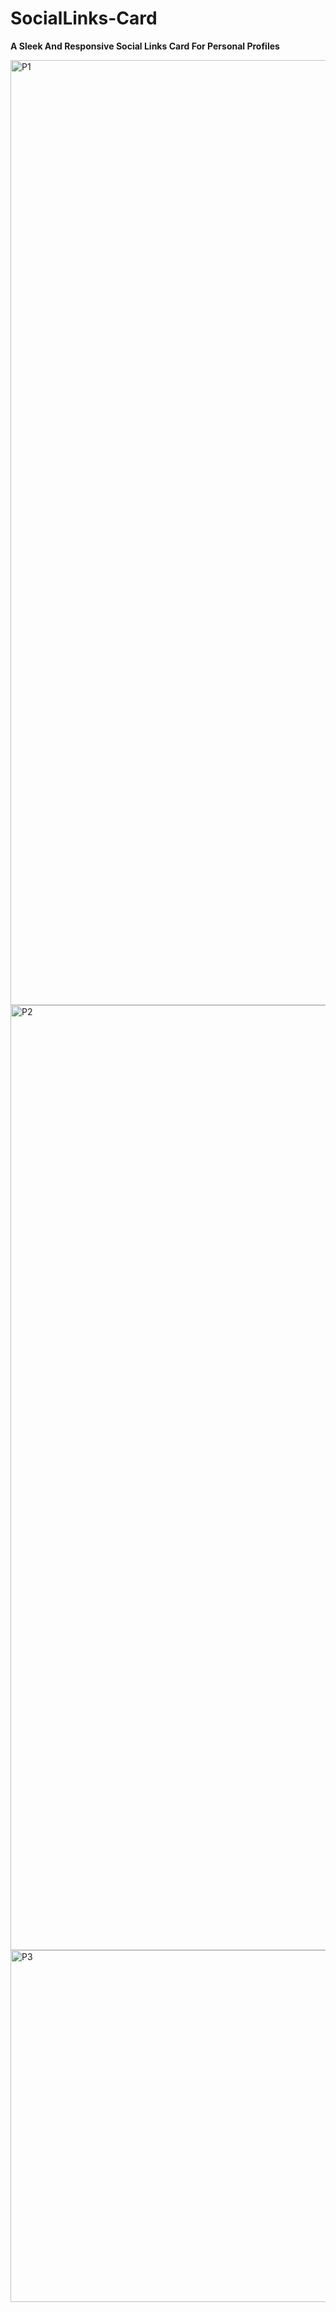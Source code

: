 # SocialLinks-Card
**A Sleek And Responsive Social Links Card For Personal Profiles**

<img width="1512" alt="P1" src="https://github.com/MobinFazli/SocialLinks-Card/assets/126828525/342f8edb-77ba-42a6-9ba6-f171bcd93576">

<img width="1512" alt="P2" src="https://github.com/MobinFazli/SocialLinks-Card/assets/126828525/541b356e-1ab1-4b0b-8a63-807b85e70e19">

<img width="563" alt="P3" src="https://github.com/MobinFazli/SocialLinks-Card/assets/126828525/da174835-1e41-4a40-9cb7-669f12bc2e71" style="display: block; margin: 0 auto;">
